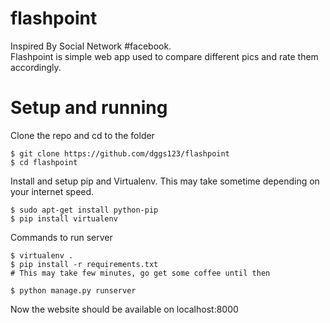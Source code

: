 # flashpoint
Inspired By Social Network #facebook.<br>
Flashpoint is simple web app used to compare different pics and rate them accordingly.
# Setup and running
Clone the repo and cd to the folder
```
$ git clone https://github.com/dggs123/flashpoint
$ cd flashpoint
```
Install and setup pip and Virtualenv. This may take sometime depending on your internet speed.
```
$ sudo apt-get install python-pip
$ pip install virtualenv
```
Commands to run server
```
$ virtualenv .
$ pip install -r requirements.txt
# This may take few minutes, go get some coffee until then

$ python manage.py runserver
```
Now the website should be available on localhost:8000
